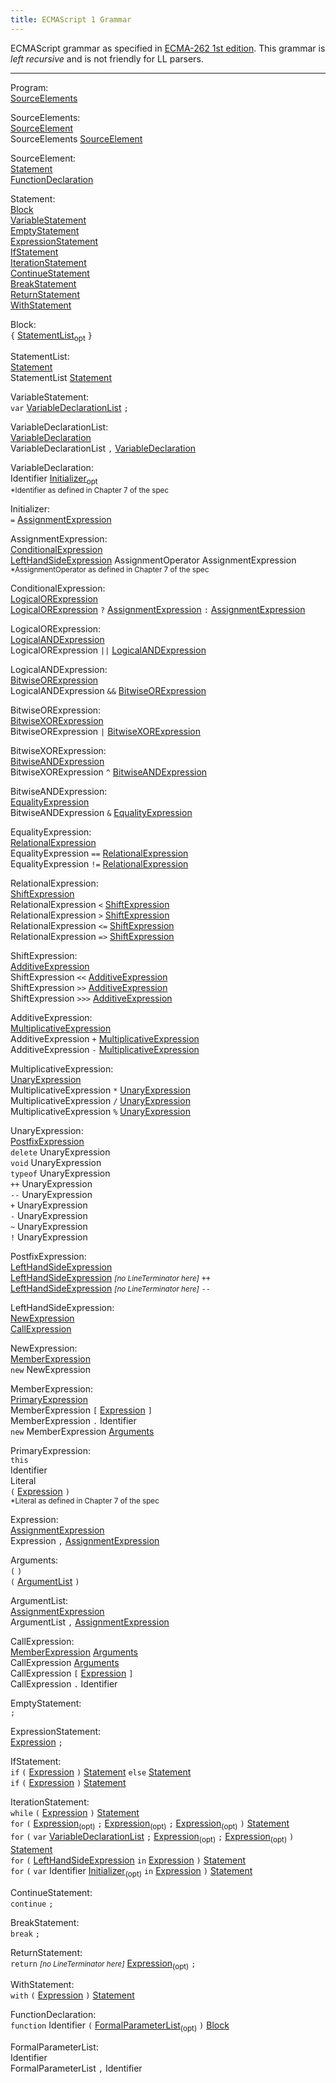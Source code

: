 ```yaml
---
title: ECMAScript 1 Grammar
---
```

ECMAScript grammar as specified in [ECMA-262 1st edition][1]. This grammar is
*left recursive* and is not friendly for LL parsers.

---

<a name="Program"></a>
Program:  
<span class="left-margin-40"><a href="#SourceElements">SourceElements</a></span>  

<a name="SourceElements"></a>
SourceElements:  
<span class="left-margin-40"><a href="#SourceElement">SourceElement</a></span>  
<span class="left-margin-40">SourceElements <a href="#SourceElement">SourceElement</a></span>  

<a name="SourceElement"></a>
SourceElement:  
<span class="left-margin-40"><a href="#Statement">Statement</a></span>  
<span class="left-margin-40"><a href="#FunctionDeclaration">FunctionDeclaration</a></span>  

<a name="Statement"></a>
Statement:  
<span class="left-margin-40"><a href="#Block">Block</a></span>  
<span class="left-margin-40"><a href="#VariableStatement">VariableStatement</a></span>  
<span class="left-margin-40"><a href="#EmptyStatement">EmptyStatement</a></span>  
<span class="left-margin-40"><a href="#ExpressionStatement">ExpressionStatement</a></span>  
<span class="left-margin-40"><a href="#IfStatement">IfStatement</a></span>  
<span class="left-margin-40"><a href="#IterationStatement">IterationStatement</a></span>  
<span class="left-margin-40"><a href="#ContinueStatement">ContinueStatement</a></span>  
<span class="left-margin-40"><a href="#BreakStatement">BreakStatement</a></span>  
<span class="left-margin-40"><a href="#ReturnStatement">ReturnStatement</a></span>  
<span class="left-margin-40"><a href="#WithStatement">WithStatement</a></span>  

<a name="Block"></a>
Block:  
<span class="left-margin-40">`{` <a href="#StatementList">StatementList</a><sub>opt</sub> `}`</span>  

<a name="StatementList"></a>
StatementList:  
<span class="left-margin-40"><a href="#Statement">Statement</a></span>  
<span class="left-margin-40">StatementList <a href="#Statement">Statement</a></span>  

<a name="VariableStatement"></a>
VariableStatement:  
<span class="left-margin-40">`var` <a href="#VariableDeclarationList">VariableDeclarationList</a> `;`</span>  

<a name="VariableDeclarationList"></a>
VariableDeclarationList:  
<span class="left-margin-40"><a href="#VariableDeclaration">VariableDeclaration</a></span>  
<span class="left-margin-40">VariableDeclarationList `,` <a href="#VariableDeclaration">VariableDeclaration</a></span>  

<a name="VariableDeclaration"></a>
VariableDeclaration:  
<span class="left-margin-40">Identifier <a href="#Initializer">Initializer</a><sub>opt</sub></span>  
<span class="left-margin-40"><span class="left-margin-40"><small>\*Identifier as defined in Chapter 7 of the spec</small></span></span>  

<a name="Initializer"></a>
Initializer:  
<span class="left-margin-40">`=` <a href="#AssignmentExpression">AssignmentExpression</a></span>  

<a name="AssignmentExpression"></a>
AssignmentExpression:  
<span class="left-margin-40"><a href="#ConditionalExpression">ConditionalExpression</a></span>  
<span class="left-margin-40"><a href="#LeftHandSideExpression">LeftHandSideExpression</a> AssignmentOperator AssignmentExpression</span>  
<span class="left-margin-40"><span class="left-margin-40"><small>\*AssignmentOperator as defined in Chapter 7 of the spec</small></span></span>  

<a name="ConditionalExpression"></a>
ConditionalExpression:  
<span class="left-margin-40"><a href="#LogicalORExpression">LogicalORExpression</a></span>  
<span class="left-margin-40"><a href="#LogicalORExpression">LogicalORExpression</a> `?` <a href="#AssignmentExpression">AssignmentExpression</a> `:` <a href="#AssignmentExpression">AssignmentExpression</a></span>  

<a name="LogicalORExpression"></a>
LogicalORExpression:  
<span class="left-margin-40"><a href="#LogicalANDExpression">LogicalANDExpression</a></span>  
<span class="left-margin-40">LogicalORExpression `||` <a href="#LogicalANDExpression">LogicalANDExpression</a></span>  

<a name="LogicalANDExpression"></a>
LogicalANDExpression:  
<span class="left-margin-40"><a href="#BitwiseORExpression">BitwiseORExpression</a></span>  
<span class="left-margin-40">LogicalANDExpression `&&` <a href="#BitwiseORExpression">BitwiseORExpression</a></span>  

<a name="BitwiseORExpression"></a>
BitwiseORExpression:  
<span class="left-margin-40"><a href="#BitwiseXORExpression">BitwiseXORExpression</a></span>  
<span class="left-margin-40">BitwiseORExpression `|` <a href="#BitwiseXORExpression">BitwiseXORExpression</a></span>  

<a name="BitwiseXORExpression"></a>
BitwiseXORExpression:  
<span class="left-margin-40"><a href="#BitwiseANDExpression">BitwiseANDExpression</a></span>  
<span class="left-margin-40">BitwiseXORExpression `^` <a href="#BitwiseANDExpression">BitwiseANDExpression</a></span>  

<a name="BitwiseANDExpression"></a>
BitwiseANDExpression:  
<span class="left-margin-40"><a href="#EqualityExpression">EqualityExpression</a></span>  
<span class="left-margin-40">BitwiseANDExpression `&` <a href="#EqualityExpression">EqualityExpression</a></span>  

<a name="EqualityExpression"></a>
EqualityExpression:  
<span class="left-margin-40"><a href="#RelationalExpression">RelationalExpression</a></span>  
<span class="left-margin-40">EqualityExpression `==` <a href="#RelationalExpression">RelationalExpression</a></span>  
<span class="left-margin-40">EqualityExpression `!=` <a href="#RelationalExpression">RelationalExpression</a></span>  

<a name="RelationalExpression"></a>
RelationalExpression:  
<span class="left-margin-40"><a href="#ShiftExpression">ShiftExpression</a></span>  
<span class="left-margin-40">RelationalExpression `<` <a href="#ShiftExpression">ShiftExpression</a></span>  
<span class="left-margin-40">RelationalExpression `>` <a href="#ShiftExpression">ShiftExpression</a></span>  
<span class="left-margin-40">RelationalExpression `<=` <a href="#ShiftExpression">ShiftExpression</a></span>  
<span class="left-margin-40">RelationalExpression `=>` <a href="#ShiftExpression">ShiftExpression</a></span>  

<a name="ShiftExpression"></a>
ShiftExpression:  
<span class="left-margin-40"><a href="#AdditiveExpression">AdditiveExpression</a></span>  
<span class="left-margin-40">ShiftExpression `<<` <a href="#AdditiveExpression">AdditiveExpression</a></span>  
<span class="left-margin-40">ShiftExpression `>>` <a href="#AdditiveExpression">AdditiveExpression</a></span>  
<span class="left-margin-40">ShiftExpression `>>>` <a href="#AdditiveExpression">AdditiveExpression</a></span>  

<a name="AdditiveExpression"></a>
AdditiveExpression:  
<span class="left-margin-40"><a href="#MultiplicativeExpression">MultiplicativeExpression</a></span>  
<span class="left-margin-40">AdditiveExpression `+` <a href="#MultiplicativeExpression">MultiplicativeExpression</a></span>  
<span class="left-margin-40">AdditiveExpression `-` <a href="#MultiplicativeExpression">MultiplicativeExpression</a></span>  

<a name="MultiplicativeExpression"></a>
MultiplicativeExpression:  
<span class="left-margin-40"><a href="#UnaryExpression">UnaryExpression</a></span>  
<span class="left-margin-40">MultiplicativeExpression `*` <a href="#UnaryExpression">UnaryExpression</a></span>  
<span class="left-margin-40">MultiplicativeExpression `/` <a href="#UnaryExpression">UnaryExpression</a></span>  
<span class="left-margin-40">MultiplicativeExpression `%` <a href="#UnaryExpression">UnaryExpression</a></span>  

<a name="UnaryExpression"></a>
UnaryExpression:  
<span class="left-margin-40"><a href="#PostfixExpression">PostfixExpression</a></span>  
<span class="left-margin-40">`delete` UnaryExpression</span>  
<span class="left-margin-40">`void` UnaryExpression</span>  
<span class="left-margin-40">`typeof` UnaryExpression</span>  
<span class="left-margin-40">`++` UnaryExpression</span>  
<span class="left-margin-40">`--` UnaryExpression</span>  
<span class="left-margin-40">`+` UnaryExpression</span>  
<span class="left-margin-40">`-` UnaryExpression</span>  
<span class="left-margin-40">`~` UnaryExpression</span>  
<span class="left-margin-40">`!` UnaryExpression</span>  

<a name="PostfixExpression"></a>
PostfixExpression:  
<span class="left-margin-40"><a href="#LeftHandSideExpression">LeftHandSideExpression</a></span>  
<span class="left-margin-40"><a href="#LeftHandSideExpression">LeftHandSideExpression</a> <small>*[no LineTerminator here]*</small> `++`</span>  
<span class="left-margin-40"><a href="#LeftHandSideExpression">LeftHandSideExpression</a> <small>*[no LineTerminator here]*</small> `--`</span>  

<a name="LeftHandSideExpression"></a>
LeftHandSideExpression:  
<span class="left-margin-40"><a href="#NewExpression">NewExpression</a></span>  
<span class="left-margin-40"><a href="#CallExpression">CallExpression</a></span>  

<a name="NewExpression"></a>
NewExpression:  
<span class="left-margin-40"><a href="#MemberExpression">MemberExpression</a></span>  
<span class="left-margin-40">`new` NewExpression</span>  

<a name="MemberExpression"></a>
MemberExpression:  
<span class="left-margin-40"><a href="#PrimaryExpression">PrimaryExpression</a></span>  
<span class="left-margin-40">MemberExpression `[` <a href="#Expression">Expression</a> `]`</span>  
<span class="left-margin-40">MemberExpression `.` Identifier</span>  
<span class="left-margin-40">`new` MemberExpression <a href="#Arguments">Arguments</a></span>  

<a name="PrimaryExpression"></a>
PrimaryExpression:  
<span class="left-margin-40">`this`</span>  
<span class="left-margin-40">Identifier</span>  
<span class="left-margin-40">Literal</span>  
<span class="left-margin-40">`(` <a href="#Expression">Expression</a> `)`</span>  
<span class="left-margin-40"><span class="left-margin-40"><small>\*Literal as defined in Chapter 7 of the spec</small></span></span>  

<a name="Expression"></a>
Expression:  
<span class="left-margin-40"><a href="#AssignmentExpression">AssignmentExpression</a></span>  
<span class="left-margin-40">Expression `,` <a href="#AssignmentExpression">AssignmentExpression</a></span>  

<a name="Arguments"></a>
Arguments:  
<span class="left-margin-40">`(` `)`</span>  
<span class="left-margin-40">`(` <a href="#ArgumentList">ArgumentList</a> `)`</span>  

<a name="ArgumentList"></a>
ArgumentList:  
<span class="left-margin-40"><a href="#AssignmentExpression">AssignmentExpression</a></span>  
<span class="left-margin-40">ArgumentList `,` <a href="#AssignmentExpression">AssignmentExpression</a></span>  

<a name="CallExpression"></a>
CallExpression:  
<span class="left-margin-40"><a href="#MemberExpression">MemberExpression</a> <a href="#Arguments">Arguments</a></span>  
<span class="left-margin-40">CallExpression <a href="#Arguments">Arguments</a></span>  
<span class="left-margin-40">CallExpression `[` <a href="#Expression">Expression</a> `]`</span>  
<span class="left-margin-40">CallExpression `.` Identifier</span>  

<a name="EmptyStatement"></a>
EmptyStatement:  
<span class="left-margin-40">`;`</span>  

<a name="ExpressionStatement"></a>
ExpressionStatement:  
<span class="left-margin-40"><a href="#Expression">Expression</a> `;`</span>  

<a name="IfStatement"></a>
IfStatement:  
<span class="left-margin-40">`if` `(` <a href="#Expression">Expression</a> `)` <a href="#Statement">Statement</a> `else` <a href="#Statement">Statement</a></span>  
<span class="left-margin-40">`if` `(` <a href="#Expression">Expression</a> `)` <a href="#Statement">Statement</a></span>  

<a name="IterationStatement"></a>
IterationStatement:  
<span class="left-margin-40">`while` `(` <a href="#Expression">Expression</a> `)` <a href="#Statement">Statement</a></span>  
<span class="left-margin-40">`for` `(` <a href="#Expression">Expression</a><sub>(opt)</sub> `;` <a href="#Expression">Expression</a><sub>(opt)</sub> `;` <a href="#Expression">Expression</a><sub>(opt)</sub> `)` <a href="#Statement">Statement</a></span>  
<span class="left-margin-40">`for` `(` `var` <a href="#VariableDeclarationList">VariableDeclarationList</a> `;` <a href="#Expression">Expression</a><sub>(opt)</sub> `;` <a href="#Expression">Expression</a><sub>(opt)</sub> `)` <a href="#Statement">Statement</a></span>  
<span class="left-margin-40">`for` `(` <a href="#LeftHandSideExpression">LeftHandSideExpression</a> `in` <a href="#Expression">Expression</a> `)` <a href="#Statement">Statement</a></span>  
<span class="left-margin-40">`for` `(` `var` Identifier <a href="#Initializer">Initializer</a><sub>(opt)</sub> `in` <a href="#Expression">Expression</a> `)` <a href="#Statement">Statement</a></span>  

<a name="ContinueStatement"></a>
ContinueStatement:  
<span class="left-margin-40">`continue` `;`</span>  

<a name="BreakStatement"></a>
BreakStatement:  
<span class="left-margin-40">`break` `;`</span>  

<a name="ReturnStatement"></a>
ReturnStatement:  
<span class="left-margin-40">`return` <small>*[no LineTerminator here]*</small> <a href="#Expression">Expression</a><sub>(opt)</sub> `;`</span>  

<a name="WithStatement"></a>
WithStatement:  
<span class="left-margin-40">`with` `(` <a href="#Expression">Expression</a> `)` <a href="#Statement">Statement</a></span>  

<a name="FunctionDeclaration"></a>
FunctionDeclaration:  
<span class="left-margin-40">`function` Identifier `(` <a href="#FormalParameterList">FormalParameterList</a><sub>(opt)</sub> `)` <a href="#Block">Block</a></span>  

<a name="FormalParameterList"></a>
FormalParameterList:  
<span class="left-margin-40">Identifier</span>  
<span class="left-margin-40">FormalParameterList `,` Identifier</span>  

  [1]: http://www.ecma-international.org/publications/files/ECMA-ST-ARCH/ECMA-262,%201st%20edition,%20June%201997.pdf

